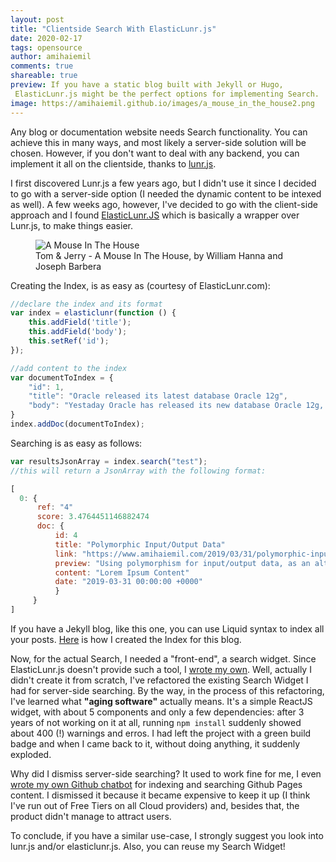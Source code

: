 ```yaml
---
layout: post
title: "Clientside Search With ElasticLunr.js"
date: 2020-02-17
tags: opensource
author: amihaiemil
comments: true
shareable: true
preview: If you have a static blog built with Jekyll or Hugo,
 ElasticLunr.js might be the perfect options for implementing Search.
image: https://amihaiemil.github.io/images/a_mouse_in_the_house2.png
---
```


Any blog or documentation website needs Search functionality. You can achieve this in many ways, and most likely a server-side solution will be chosen. However, if you don't want to deal with any backend, you can implement it all on the clientside, thanks to [lunr.js](https://github.com/olivernn/lunr.js). 

I first discovered Lunr.js a few years ago, but I didn't use it since I decided to go with a server-side option (I needed the dynamic content to be intexed as well). A few weeks ago, however, I've decided to go with the client-side approach and I found [ElasticLunr.JS](http://elasticlunr.com/) which is basically a wrapper over Lunr.js, to make things easier.

<figure class="articleimg">
 <img src="{{page.image}}" alt="A Mouse In The House">
 <figcaption>
 Tom & Jerry - A Mouse In The House, by  William Hanna and Joseph Barbera
 </figcaption>
</figure>

Creating the Index, is as easy as (courtesy of ElasticLunr.com):

```javascript
//declare the index and its format
var index = elasticlunr(function () {
    this.addField('title');
    this.addField('body');
    this.setRef('id');
});

//add content to the index
var documentToIndex = {
    "id": 1,
    "title": "Oracle released its latest database Oracle 12g",
    "body": "Yestaday Oracle has released its new database Oracle 12g, this would make more money for this company and lead to a nice profit report of annual year."
}
index.addDoc(documentToIndex);
```

Searching is as easy as follows:

```javascript
var resultsJsonArray = index.search("test");
//this will return a JsonArray with the following format:

[
  0: {
      ref: "4"
      score: 3.4764451146882474
      doc: {
          id: 4
          title: "Polymorphic Input/Output Data"
          link: "https://www.amihaiemil.com/2019/03/31/polymorphic-input-output-data.html"
          preview: "Using polymorphism for input/output data, as an alternative to model classes"
          content: "Lorem Ipsum Content"
          date: "2019-03-31 00:00:00 +0000"
          }
     }
]
```

If you have a Jekyll blog, like this one, you can use Liquid syntax to index all your posts. [Here](https://github.com/amihaiemil/amihaiemil.github.io/blob/master/js/indexPosts.js) is how I created the Index for this blog.

Now, for the actual Search, I needed a "front-end", a search widget. Since ElasticLunr.js doesn't provide such a tool, I [wrote my own](https://github.com/amihaiemil/elasticlunr-search-widget). Well, actually I didn't create it from scratch, I've refactored the existing Search Widget I had for server-side searching. By the way, in the process of this refactoring, I've learned what **"aging software"** actually means. It's a simple ReactJS widget, with about 5 components and only a few dependencies: after 3 years of not working on it at all, running ``npm install`` suddenly showed about 400 (!) warnings and erros. I had left the project with a green build badge and when I came back to it, without doing anything, it suddenly exploded.

Why did I dismiss server-side searching? It used to work fine for me, I even [wrote my own Github chatbot](https://amihaiemil.com/2017/05/23/meet-charles-michael.html) for indexing and searching Github Pages content. I dismissed it because it became expensive to keep it up (I think I've run out of Free Tiers on all Cloud providers) and, besides that, the product didn't manage to attract users.

To conclude, if you have a similar use-case, I strongly suggest you look into lunr.js and/or elasticlunr.js. Also, you can reuse my Search Widget!
